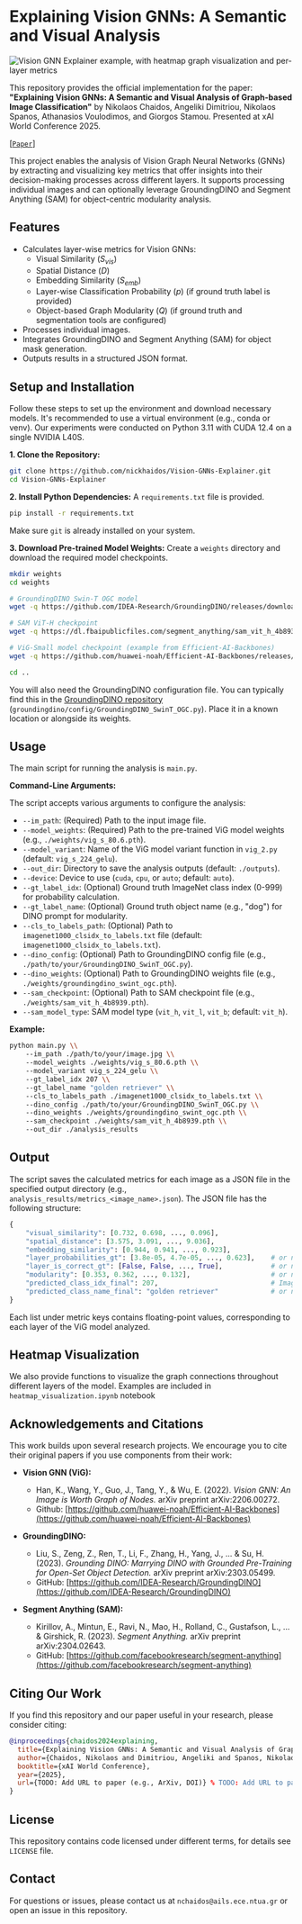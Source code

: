 # Explaining Vision GNNs: A Semantic and Visual Analysis

![Vision GNN Explainer example, with heatmap graph visualization and per-layer metrics](figures/qual-figure.png "Vision GNN Explainer")

This repository provides the official implementation for the paper:
**"Explaining Vision GNNs: A Semantic and Visual Analysis of Graph-based Image Classification"**
by Nikolaos Chaidos, Angeliki Dimitriou, Nikolaos Spanos, Athanasios Voulodimos, and Giorgos Stamou. Presented at xAI World Conference 2025.


[[`Paper`](https://arxiv.org/abs/2504.19682)]


This project enables the analysis of Vision Graph Neural Networks (GNNs) by extracting and visualizing key metrics that offer insights into their decision-making processes across different layers. It supports processing individual images and can optionally leverage GroundingDINO and Segment Anything (SAM) for object-centric modularity analysis.

## Features

* Calculates layer-wise metrics for Vision GNNs:
    * Visual Similarity ($S_{vis}$)
    * Spatial Distance ($D$)
    * Embedding Similarity ($S_{emb}$)
    * Layer-wise Classification Probability ($p$) (if ground truth label is provided)
    * Object-based Graph Modularity ($Q$) (if ground truth and segmentation tools are configured)
* Processes individual images.
* Integrates GroundingDINO and Segment Anything (SAM) for object mask generation.
* Outputs results in a structured JSON format.

## Setup and Installation

Follow these steps to set up the environment and download necessary models. It's recommended to use a virtual environment (e.g., conda or venv). Our experiments were conducted on Python 3.11 with CUDA 12.4 on a single NVIDIA L40S.

**1. Clone the Repository:**
```bash
git clone https://github.com/nickhaidos/Vision-GNNs-Explainer.git
cd Vision-GNNs-Explainer
```

**2. Install Python Dependencies:**
A `requirements.txt` file is provided.
```bash
pip install -r requirements.txt
```
Make sure `git` is already installed on your system.

**3. Download Pre-trained Model Weights:**
Create a `weights` directory and download the required model checkpoints.
```bash
mkdir weights
cd weights

# GroundingDINO Swin-T OGC model
wget -q https://github.com/IDEA-Research/GroundingDINO/releases/download/v0.1.0-alpha/groundingdino_swint_ogc.pth

# SAM ViT-H checkpoint
wget -q https://dl.fbaipublicfiles.com/segment_anything/sam_vit_h_4b8939.pth

# ViG-Small model checkpoint (example from Efficient-AI-Backbones)
wget -q https://github.com/huawei-noah/Efficient-AI-Backbones/releases/download/vig/vig_s_80.6.pth

cd ..
```
You will also need the GroundingDINO configuration file. You can typically find this in the [GroundingDINO repository](https://github.com/IDEA-Research/GroundingDINO) (`groundingdino/config/GroundingDINO_SwinT_OGC.py`). Place it in a known location or alongside its weights.

## Usage

The main script for running the analysis is `main.py`.

**Command-Line Arguments:**

The script accepts various arguments to configure the analysis:

* `--im_path`: (Required) Path to the input image file.
* `--model_weights`: (Required) Path to the pre-trained ViG model weights (e.g., `./weights/vig_s_80.6.pth`).
* `--model_variant`: Name of the ViG model variant function in `vig_2.py` (default: `vig_s_224_gelu`).
* `--out_dir`: Directory to save the analysis outputs (default: `./outputs`).
* `--device`: Device to use (`cuda`, `cpu`, or `auto`; default: `auto`).
* `--gt_label_idx`: (Optional) Ground truth ImageNet class index (0-999) for probability calculation.
* `--gt_label_name`: (Optional) Ground truth object name (e.g., "dog") for DINO prompt for modularity.
* `--cls_to_labels_path`: (Optional) Path to `imagenet1000_clsidx_to_labels.txt` file (default: `imagenet1000_clsidx_to_labels.txt`).
* `--dino_config`: (Optional) Path to GroundingDINO config file (e.g., `./path/to/your/GroundingDINO_SwinT_OGC.py`).
* `--dino_weights`: (Optional) Path to GroundingDINO weights file (e.g., `./weights/groundingdino_swint_ogc.pth`).
* `--sam_checkpoint`: (Optional) Path to SAM checkpoint file (e.g., `./weights/sam_vit_h_4b8939.pth`).
* `--sam_model_type`: SAM model type (`vit_h`, `vit_l`, `vit_b`; default: `vit_h`).

**Example:**
```bash
python main.py \\
    --im_path ./path/to/your/image.jpg \\
    --model_weights ./weights/vig_s_80.6.pth \\
    --model_variant vig_s_224_gelu \\
    --gt_label_idx 207 \\
    --gt_label_name "golden retriever" \\
    --cls_to_labels_path ./imagenet1000_clsidx_to_labels.txt \\
    --dino_config ./path/to/your/GroundingDINO_SwinT_OGC.py \\
    --dino_weights ./weights/groundingdino_swint_ogc.pth \\
    --sam_checkpoint ./weights/sam_vit_h_4b8939.pth \\
    --out_dir ./analysis_results
```

## Output

The script saves the calculated metrics for each image as a JSON file in the specified output directory (e.g., `analysis_results/metrics_<image_name>.json`). The JSON file has the following structure:

```python
{
    "visual_similarity": [0.732, 0.698, ..., 0.096],
    "spatial_distance": [3.575, 3.091, ..., 9.036],
    "embedding_similarity": [0.944, 0.941, ..., 0.923],
    "layer_probabilities_gt": [3.8e-05, 4.7e-05, ..., 0.623],    # or null if gt_label_idx not provided
    "layer_is_correct_gt": [False, False, ..., True],            # or null if gt_label_idx not provided
    "modularity": [0.353, 0.362, ..., 0.132],                    # or null if mask generation failed/skipped
    "predicted_class_idx_final": 207,                            # Imagenet class ID
    "predicted_class_name_final": "golden retriever"             # or null if mapping not available
}
```
Each list under metric keys contains floating-point values, corresponding to each layer of the ViG model analyzed.

## Heatmap Visualization

We also provide functions to visualize the graph connections throughout different layers of the model. Examples are included in `heatmap_visualization.ipynb` notebook

## Acknowledgements and Citations

This work builds upon several research projects. We encourage you to cite their original papers if you use components from their work:

* **Vision GNN (ViG):**
    * Han, K., Wang, Y., Guo, J., Tang, Y., & Wu, E. (2022). *Vision GNN: An Image is Worth Graph of Nodes.* arXiv preprint arXiv:2206.00272.
    * Github: [https://github.com/huawei-noah/Efficient-AI-Backbones](https://github.com/huawei-noah/Efficient-AI-Backbones)

* **GroundingDINO:**
    * Liu, S., Zeng, Z., Ren, T., Li, F., Zhang, H., Yang, J., ... & Su, H. (2023). *Grounding DINO: Marrying DINO with Grounded Pre-Training for Open-Set Object Detection.* arXiv preprint arXiv:2303.05499.
    * GitHub: [https://github.com/IDEA-Research/GroundingDINO](https://github.com/IDEA-Research/GroundingDINO)

* **Segment Anything (SAM):**
    * Kirillov, A., Mintun, E., Ravi, N., Mao, H., Rolland, C., Gustafson, L., ... & Girshick, R. (2023). *Segment Anything.* arXiv preprint arXiv:2304.02643.
    * GitHub: [https://github.com/facebookresearch/segment-anything](https://github.com/facebookresearch/segment-anything)


## Citing Our Work

If you find this repository and our paper useful in your research, please consider citing:

```bibtex
@inproceedings{chaidos2024explaining,
  title={Explaining Vision GNNs: A Semantic and Visual Analysis of Graph-based Image Classification},
  author={Chaidos, Nikolaos and Dimitriou, Angeliki and Spanos, Nikolaos and Voulodimos, Athanasios and Stamou, Giorgos},
  booktitle={xAI World Conference},
  year={2025},
  url={TODO: Add URL to paper (e.g., ArXiv, DOI)} % TODO: Add URL to paper
}
```

## License

This repository contains code licensed under different terms, for details see `LICENSE` file.

## Contact

For questions or issues, please contact us at `nchaidos@ails.ece.ntua.gr` or open an issue in this repository.
